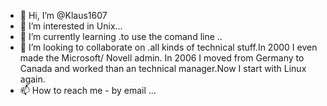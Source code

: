 - 👋 Hi, I’m @Klaus1607
- 👀 I’m interested in Unix...
- 🌱 I’m currently learning .to use the comand line ..
- 💞️ I’m looking to collaborate on .all kinds of technical stuff.In 2000 I even made the Microsoft/ Novell admin.
In 2006 I moved from Germany to Canada and worked than an technical manager.Now I start with Linux again.
- 📫 How to reach me - by email ...

<!---
Klaus1607/Klaus1607 is a ✨ special ✨ repository because its `README.md` (this file) appears on your GitHub profile.
You can click the Preview link to take a look at your changes.
--->
